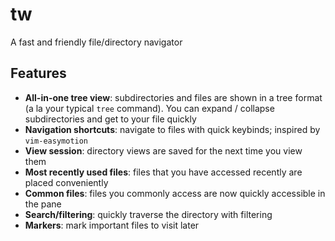 # tw

A fast and friendly file/directory navigator

## Features
- **All-in-one tree view**: subdirectories and files are shown in a tree format (a la your typical `tree` command). You can expand / collapse subdirectories and get to your file quickly
- **Navigation shortcuts**: navigate to files with quick keybinds; inspired by `vim-easymotion`
- **View session**: directory views are saved for the next time you view them
- **Most recently used files**: files that you have accessed recently are placed conveniently
- **Common files**: files you commonly access are now quickly accessible in the pane
- **Search/filtering**: quickly traverse the directory with filtering
- **Markers**: mark important files to visit later

